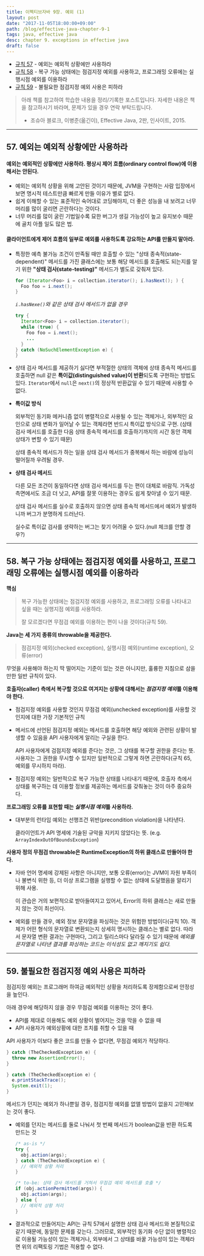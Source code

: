 ```yaml
---
title: 이펙티브자바 9장. 예외 (1)
layout: post
date: "2017-11-05T18:00:00+09:00"
path: /blog/effective-java-chapter-9-1
tags: java, effective java
desc: chapter 9. exceptions in effective java
draft: false
---
```


- [규칙 57](#57-예외는-예외적-상황에만-사용하라) - 예외는 예외적 상황에만 사용하라
- [규칙 58](#58-복구-가능-상태에는-점검지정-예외를-사용하고-프로그래밍-오류에는-실행시점-예외를-이용하라) - 복구 가능 상태에는 점검지정 예외를 사용하고, 프로그래밍 오류에는 실행시점 예외를 이용하라
- [규칙 59](#59-불필요한-점검지정-예외-사용은-피하라) - 불필요한 점검지정 예외 사용은 피하라

> 아래 책를 참고하여 학습한 내용을 정리/기록한 포스트입니다. 자세한 내용은 책을 참고하시기 바라며, 문제가 있을 경우 연락 부탁드립니다.
>
> - 조슈아 블로크, 이병준(옮긴이), Effective Java, 2판, 인사이트, 2015.

---

## 57. 예외는 예외적 상황에만 사용하라

#### **예외는 예외적인 상황에만 사용하라.** 평상시 제어 흐름(ordinary control flow)에 이용해서는 안된다.

- 예외는 예외적 상황을 위해 고안된 것이기 때문에, JVM을 구현하는 사람 입장에서 보면 명시적 테스트만큼 빠르게 만들 이유가 별로 없다.
- 쉽게 이해할 수 있는 표준적인 숙어대로 코딩해야지, 더 좋은 성능을 내 보려고 너무 머리를 많이 굴리면 곤란하다는 것이다.
- 너무 머리를 많이 굴린 기법일수록 묘한 버그가 생길 가능성이 높고 유지보수 때문에 골치 아플 일도 많은 법.

#### 클라이언트에게 제어 흐름의 일부로 **예외를 사용하도록 강요하는 API를 만들지 말아라.**

- 특정한 예측 불가능 조건이 만족될 때만 호출할 수 있는 "상태 종속적(state-dependent)" 메서드를 가진 클래스에는 보통 해당 메서드를 호출해도 되는지를 알기 위한 **"상태 검사(state-testing)"** 메서드가 별도로 갖춰져 있다.

  ```java
  for (Iterator<Foo> i = collection.iterator(); i.hasNext(); ) {
    Foo foo = i.next();
  }
  ```

  *`i.hasNexe()`와 같은 상태 검사 메서드가 없을 경우*

  ```java
  try {
    Iterator<Foo> i = collection.iterator();
    while (true) {
      Foo foo = i.next();
      ...
    }
  } catch (NoSuchElementException e) {
  }
  ```

- 상태 검사 메서드를 제공하기 싫다면 부적절한 상태의 객체에 상태 종속적 메서드를 호출하면 null 같은 **특이값(distinguished value)이 반환**되도록 구현하는 방법도 있다.
  `Iterator`에서 `null`은 `next()`의 정상적 반환값일 수 있기 때문에 사용할 수 없다.

- **특이값 방식**

  외부적인 동기화 메커니즘 없이 병렬적으로 사용될 수 있는 객체거나, 외부적인 요인으로 상태 변화가 일어날 수 있는 객체라면 반드시 특이값 방식으로 구현. (상태 검사 메서드를 호출한 다음 상태 종속적 메서드를 호출하기까지의 시간 동안 객체 상태가 변할 수 있기 때문)

  상태 종속적 메서드가 하는 일을 상태 검사 메서드가 중복해서 하는 바람에 성능이 떨어질까 우려될 경우.

- **상태 검사 메서드**

  다른 모든 조건이 동일하다면 상태 검사 메서드를 두는 편이 대체로 바람직. 가독성 측면에서도 조금 더 낫고, API를 잘못 이용하는 경우도 쉽게 찾아낼 수 있기 때문.

  상태 검사 메서드를 실수로 호출하지 않으면 상태 종속적 메서드에서 예외가 발생하니까 버그가 분명하게 드러난다.

  실수로 특이값 검사를 생략하는 버그는 찾기 어려울 수 있다.(null 체크를 안할 경우?)

---

## 58. 복구 가능 상태에는 점검지정 예외를 사용하고, 프로그래밍 오류에는 실행시점 예외를 이용하라

**핵심**

>  복구 가능한 상태에는 점검지정 예외를 사용하고, 프로그래밍 오류를 나타내고 싶을 때는 실행지점 예외를 사용하라.
>
>  잘 모르겠다면 무점검 예외를 이용하는 편이 나을 것이다(규칙 59).

**Java는 세 가지 종류의 throwable을 제공한다.**

> 점검지정 예외(checked exception), 실행시점 예외(runtime exception), 오류(error)

무엇을 사용해야 하는지 딱 떨어지는 기준이 있는 것은 아니지만, 훌륭한 지침으로 삼을 만한 일반 규칙이 있다.

**호출자(caller) 측에서 복구할 것으로 여겨지는 상황에 대해서는 *점검지정 예외*를 이용해야 한다.**

- 점검지정 예외를 사용할 것인지 무점검 예외(unchecked exception)를 사용할 것인지에 대한 가장 기본적인 규칙

- 메서드에 선언된 점검지정 예외는 메서드를 호출하면 해당 예외와 관련된 상황이 발생할 수 있음을 API 사용자에게 알리는 구실을 한다.

  API 사용자에게 검점지정 예외를 준다는 것은, 그 상태를 복구할 권한을 준다는 뜻.
  사용자는 그 권한을 무시할 수 있지만 일반적으로 그렇게 하면 곤란하다(규칙 65, 예외를 무시하지 마라).

- 점검지정 예외는 일반적으로 복구 가능한 상태를 나타내기 때문에, 호출자 측에서 상태를 복구하는 데 이용할 정보를 제공하는 메서드를 갖춰놓는 것이 아주 중요하다.

**프로그래밍 오류를 표현할 때는 *실행시점 예외*를 사용하라.**

- 대부분의 런타임 예외는 선행조건 위반(precondition violation)을 나타낸다.

  클라이언트가 API 명세에 기술된 규악을 지키지 않았다는 뜻. (e.g. `ArrayIndexOutOfBoundsException`)

**사용자 정의 무점검 throwable은 RuntimeException의 하위 클래스로 만들어야 한다.**

- 자바 언어 명세에 강제된 사항은 아니지만, 보통 오류(error)는 JVM이 자원 부족이나 불변식 위한 등, 더 이상 프로그램을 실행할 수 없는 상태에 도달했음을 알리기 위해 사용.

  이 관습은 거의 보편적으로 받아들여지고 있어서, Error의 하위 클래스는 새로 만들지 않는 것이 최선이다.

- 예외를 만들 경우, 예외 정보 문자열을 파싱하는 것은 위험한 방법이다(규칙 10). 객체가 어떤 형식의 문자열로 변환되는지 상세히 명시하는 클래스는 별로 없다. 따라서 문자열 변환 결과는 구현마다, 그리고 릴리스마다 달라질 수 있기 때문에 *예외를 문자열로 나타낸 결과를 파싱하는 코드는 이식성도 없고 깨지기도 쉽다.*

---

## 59. 불필요한 점검지정 예외 사용은 피하라

점검지정 예외는 프로그래머 하여금 예외적인 상황을 처리하도록 장제함으로써 안정성을 높인다.

아래 경우에 해당하지 않을 경우 무점검 예외를 이용하는 것이 좋다.

- API를 제대로 이용해도 예외 상황이 벌어지는 것을 막을 수 없을 때
- API 사용자가 예외상황에 대한 조치를 취할 수 있을 때

API 사용자가 이보다 좋은 코드를 만들 수 없다면, 무점검 예외가 적당하다.

```java
} catch (TheCheckedException e) {
  throw new AssertionError();
}
```

```java
} catch (TheCheckedException e) {
  e.printStackTrace();
  System.exit(1);
}
```

메서드가 던지는 예외가 하나뿐일 경우, 점검지정 예외를 없앨 방법이 없을지 고민해보는 것이 좋다.

- 예외를 던지는 메서드를 둘로 나눠서 첫 번째 메서드가 boolean값을 반환 하도록 만드는 것

  ```java
  /* as-is */
  try {
    obj.action(args);
  } catch (TheCheckedException e) {
    // 예외적 상황 처리
  }

  /* to-be: 상태 검사 메서드를 거쳐서 무점검 예외 메서드를 호출 */
  if (obj.actionPermitted(args)) {
    obj.action(args);
  } else {
    // 예외적 상황 처리
  }
  ```

- 결과적으로 만들어지는 API는 규칙 57에서 설명한 상태 검사 메서드와 본질적으로 같기 때문에, 동일한 문제를 갖는다.
  그러므로, 외부적인 동기화 수단 없이 병렬적으로 이용될 가능성이 있는 객체거나, 외부에서 그 상태를 바꿀 가능성이 있는 객체라면 위의 리팩토링 기법은 적용할 수 없다.
